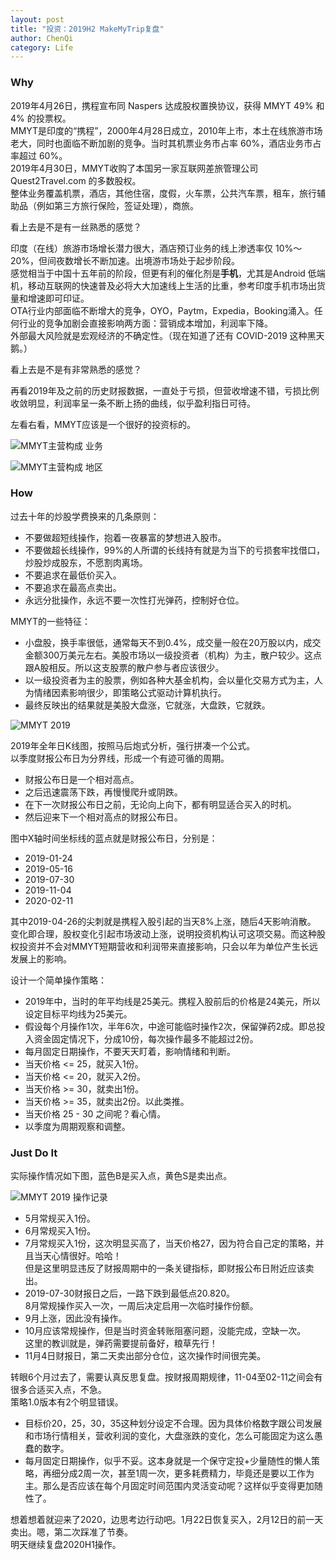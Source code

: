 ```yaml
---
layout: post
title: "投资：2019H2 MakeMyTrip复盘"
author: ChenQi
category: Life
---
```


### Why

2019年4月26日，携程宣布同 Naspers 达成股权置换协议，获得 MMYT 49% 和 4% 的投票权。  
MMYT是印度的“携程”，2000年4月28日成立，2010年上市，本土在线旅游市场老大，同时也面临不断加剧的竞争。当时其机票业务市占率 60%，酒店业务市占率超过 60%。  
2019年4月30日，MMYT收购了本国另一家互联网差旅管理公司 Quest2Travel.com 的多数股权。  
整体业务覆盖机票，酒店，其他住宿，度假，火车票，公共汽车票，租车，旅行辅助品（例如第三方旅行保险，签证处理），商旅。  

看上去是不是有一丝熟悉的感觉？

印度（在线）旅游市场增长潜力很大，酒店预订业务的线上渗透率仅 10%～20%，但间夜数增长不断加速。出境游市场处于起步阶段。  
感觉相当于中国十五年前的阶段，但更有利的催化剂是**手机**，尤其是Android 低端机，移动互联网的快速普及必将大大加速线上生活的比重，参考印度手机市场出货量和增速即可印证。  
OTA行业内部面临不断增大的竞争，OYO，Paytm，Expedia，Booking涌入。任何行业的竞争加剧会直接影响两方面：营销成本增加，利润率下降。  
外部最大风险就是宏观经济的不确定性。（现在知道了还有 COVID-2019 这种黑天鹅。）  

看上去是不是有非常熟悉的感觉？

再看2019年及之前的历史财报数据，一直处于亏损，但营收增速不错，亏损比例收敛明显，利润率呈一条不断上扬的曲线，似乎盈利指日可待。  

左看右看，MMYT应该是一个很好的投资标的。  

![MMYT主营构成 业务](../static/mmyt_biz.jpg)

![MMYT主营构成 地区](../static/mmyt_region.jpg)

### How

过去十年的炒股学费换来的几条原则：

+ 不要做超短线操作，抱着一夜暴富的梦想进入股市。
+ 不要做超长线操作，99%的人所谓的长线持有就是为当下的亏损套牢找借口，炒股炒成股东，不愿割肉离场。
+ 不要追求在最低价买入。
+ 不要追求在最高点卖出。
+ 永远分批操作，永远不要一次性打光弹药，控制好仓位。

MMYT的一些特征：

+ 小盘股，换手率很低，通常每天不到0.4%，成交量一般在20万股以内，成交金额300万美元左右。美股市场以一级投资者（机构）为主，散户较少。这点跟A股相反。所以这支股票的散户参与者应该很少。
+ 以一级投资者为主的股票，例如各种大基金机构，会以量化交易方式为主，人为情绪因素影响很少，即策略公式驱动计算机执行。
+ 最终反映出的结果就是美股大盘涨，它就涨，大盘跌，它就跌。

![MMYT 2019](../static/mmyt_2019.png)

2019年全年日K线图，按照马后炮式分析，强行拼凑一个公式。  
以季度财报公布日为分界线，形成一个有迹可循的周期。  

+ 财报公布日是一个相对高点。
+ 之后迅速震荡下跌，再慢慢爬升或阴跌。
+ 在下一次财报公布日之前，无论向上向下，都有明显适合买入的时机。
+ 然后迎来下一个相对高点的财报公布日。

图中X轴时间坐标线的蓝点就是财报公布日，分别是：

+ 2019-01-24
+ 2019-05-16
+ 2019-07-30
+ 2019-11-04
+ 2020-02-11

其中2019-04-26的尖刺就是携程入股引起的当天8%上涨，随后4天影响消散。  
变化即合理，股权变化引起市场波动上涨，说明投资机构认可这项交易。而这种股权投资并不会对MMYT短期营收和利润带来直接影响，只会以年为单位产生长远发展上的影响。  

设计一个简单操作策略：

+ 2019年中，当时的年平均线是25美元。携程入股前后的价格是24美元，所以设定目标平均线为25美元。
+ 假设每个月操作1次，半年6次，中途可能临时操作2次，保留弹药2成。即总投入资金固定情况下，分成10份，每次操作最多不能超过2份。
+ 每月固定日期操作，不要天天盯着，影响情绪和判断。
+ 当天价格 <= 25，就买入1份。
+ 当天价格 <= 20，就买入2份。
+ 当天价格 >= 30，就卖出1份。
+ 当天价格 >= 35，就卖出2份。以此类推。
+ 当天价格 25 - 30 之间呢？看心情。
+ 以季度为周期观察和调整。

### Just Do It

实际操作情况如下图，蓝色B是买入点，黄色S是卖出点。  

![MMYT 2019 操作记录](../static/mmyt_2019_record.png)

+ 5月常规买入1份。
+ 6月常规买入1份。
+ 7月常规买入1份，这次明显买高了，当天价格27，因为符合自己定的策略，并且当天心情很好。哈哈！  
但是这里明显违反了财报周期中的一条关键指标，即财报公布日附近应该卖出。  
+ 2019-07-30财报日之后，一路下跌到最低点20.820。  
8月常规操作买入一次，一周后决定启用一次临时操作份额。
+ 9月上涨，因此没有操作。
+ 10月应该常规操作，但是当时资金转账阻塞问题，没能完成，空缺一次。  
这里的教训就是，弹药需要提前备好，粮草先行！
+ 11月4日财报日，第二天卖出部分仓位，这次操作时间很完美。

转眼6个月过去了，需要认真反思复盘。按财报周期规律，11-04至02-11之间会有很多合适买入点，不急。  
策略1.0版本有2个明显错误。

+ 目标价20，25，30，35这种划分设定不合理。因为具体价格数字跟公司发展和市场行情相关，营收利润的变化，大盘涨跌的变化，怎么可能固定为这么愚蠢的数字。
+ 每月固定日期操作，似乎不妥。这本身就是一个保守定投+少量随性的懒人策略，再细分成2周一次，甚至1周一次，更多耗费精力，毕竟还是要以工作为主。那么是否应该在每个月固定时间范围内灵活变动呢？这样似乎变得更加随性了。

想着想着就迎来了2020，边思考边行动吧。1月22日恢复买入，2月12日的前一天卖出。嗯，第二次踩准了节奏。  
明天继续复盘2020H1操作。
